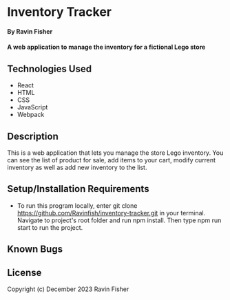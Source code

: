 #  Inventory Tracker

#### By Ravin Fisher

#### A web application to manage the inventory for a fictional Lego store

## Technologies Used

* React
* HTML
* CSS
* JavaScript
* Webpack

## Description

This is a web application that lets you manage the store Lego inventory. You can see the list of product for sale, add items to your cart, modify current inventory as well as add new inventory to the list. 

## Setup/Installation Requirements

* To run this program locally, enter git clone https://github.com/Ravinfish/inventory-tracker.git in your terminal. Navigate to project's root folder and run npm install. Then type npm run start to run the project.

## Known Bugs


## License

Copyright (c) December 2023 Ravin Fisher